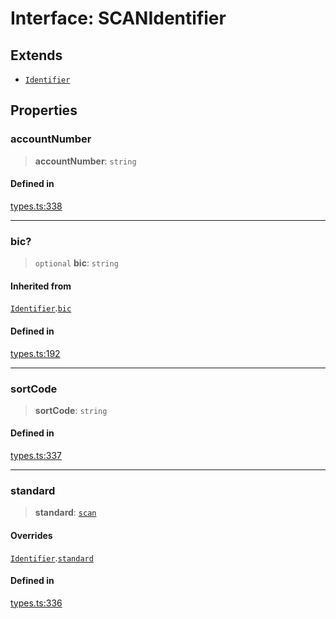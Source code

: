 # Interface: SCANIdentifier

## Extends

- [`Identifier`](/docs/packages/SDK/interfaces/Identifier.md)

## Properties

### accountNumber

> **accountNumber**: `string`

#### Defined in

[types.ts:338](https://github.com/monerium/js-monorepo/blob/main/packages/sdk/src/types.ts#L338)

***

### bic?

> `optional` **bic**: `string`

#### Inherited from

[`Identifier`](/docs/packages/SDK/interfaces/Identifier.md).[`bic`](/docs/packages/SDK/interfaces/Identifier.md#bic)

#### Defined in

[types.ts:192](https://github.com/monerium/js-monorepo/blob/main/packages/sdk/src/types.ts#L192)

***

### sortCode

> **sortCode**: `string`

#### Defined in

[types.ts:337](https://github.com/monerium/js-monorepo/blob/main/packages/sdk/src/types.ts#L337)

***

### standard

> **standard**: [`scan`](/docs/packages/SDK/enumerations/PaymentStandard.md#scan)

#### Overrides

[`Identifier`](/docs/packages/SDK/interfaces/Identifier.md).[`standard`](/docs/packages/SDK/interfaces/Identifier.md#standard)

#### Defined in

[types.ts:336](https://github.com/monerium/js-monorepo/blob/main/packages/sdk/src/types.ts#L336)
